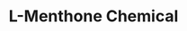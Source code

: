 ---
name: L-Menthone Chemical
title: L-Menthone Chemical
details:
  - detail:
      key: Usage/Application
      value: Fragrance, Flavour, Pharma
  - detail:
      key: Packaging Size
      value: 5,25,200 Kg
  - detail:
      key: Brand
      value: Natural Aroma
  - detail:
      key: Packaging Type
      value: Can,Barrel
  - detail:
      key: Specific Gravity
      value: 0.890 to 0.902 (at 20 deg C)
  - detail:
      key: Physical State
      value: Liquid
  - detail:
      key: Boiling Point
      value: 207 deg C to 210 deg C
  - detail:
      key: Molecular Weight
      value: 154.25 g/mol
  - detail:
      key: CAS No
      value: 14073-97-3
  - detail:
      key: EINECS No
      value: 237-926-1
  - detail:
      key: FEMA No
      value: 2667
  - detail:
      key: Chemical Formula
      value: C10H18O
  - detail:
      key: Source
      value: Mentha Arvensis Oil
  - detail:
      key: Odour
      value: Typically minty
  - detail:
      key: Refractive Index
      value: 1.450 to 1.452 (at 20 deg C)
  - detail:
      key: Non Volatile Residue
      value: Less than 0.05%
  - detail:
      key: Status
      value: Nature Identical
  - detail:
      key: Assay
      value: Min. 98% by GLC
showOnHome: false
thumbnail: https://5.imimg.com/data5/SELLER/Default/2021/12/RU/SQ/NQ/3823480/l-menthone-chemical-500x500.png
productImages:
  - https://ucarecdn.com/8213c725-21d0-4ac0-ad5e-c1975c20032b/
category: aroma chemicals
---